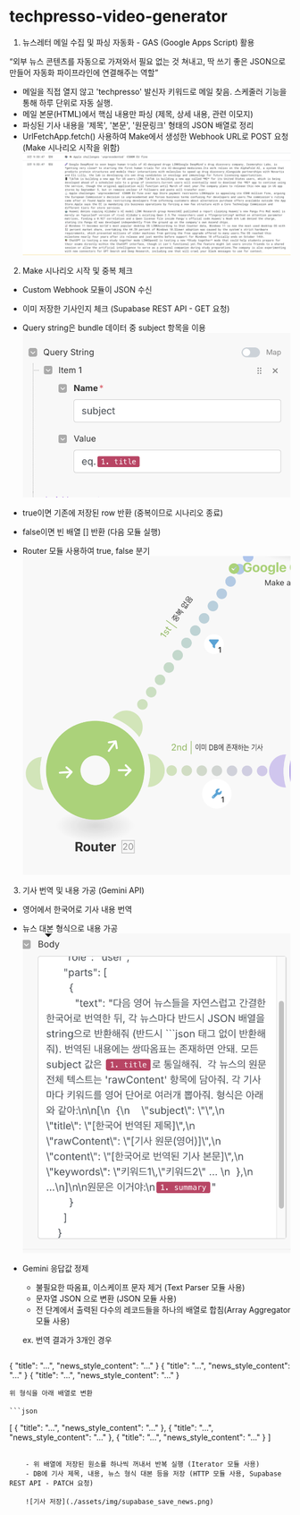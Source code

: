 # techpresso-video-generator

1. 뉴스레터 메일 수집 및 파싱 자동화 - GAS (Google Apps Script) 활용

“외부 뉴스 콘텐츠를 자동으로 가져와서 필요 없는 것 쳐내고, 딱 쓰기 좋은 JSON으로 만들어 자동화 파이프라인에 연결해주는 역할”

- 메일을 직접 열지 않고 'techpresso' 발신자 키워드로 메일 찾음. 스케줄러 기능을 통해 하루 단위로 자동 실행.
- 메일 본문(HTML)에서 핵심 내용만 파싱 (제목, 상세 내용, 관련 이모지)
- 파싱된 기사 내용을 '제목', '본문', '원문링크' 형태의 JSON 배열로 정리
- UrlFetchApp.fetch() 사용하여 Make에서 생성한 Webhook URL로 POST 요청 (Make 시나리오 시작을 위함)
![스크립트 실행 예시](./assets/img/apps_script_fetch.png)

2. Make 시나리오 시작 및 중복 체크

- Custom Webhook 모듈이 JSON 수신
- 이미 저장한 기사인지 체크 (Supabase REST API - GET 요청)
- Query string은 bundle 데이터 중 subject 항목을 이용 
![중복 체크](./assets/img/supabase_check_duplicate.png)

- true이면 기존에 저장된 row 반환 (중복이므로 시나리오 종료)
- false이면 빈 배열 [] 반환 (다음 모듈 실행)
- Router 모듈 사용하여 true, false 분기
![분기](./assets/img/supabase_duplicate_router.png)

3. 기사 번역 및 내용 가공 (Gemini API)

- 영어에서 한국어로 기사 내용 번역
- 뉴스 대본 형식으로 내용 가공 
![프롬프트](./assets/img/gemini_prompt_translate.png)

- Gemini 응답값 정제
    - 불필요한 따옴표, 이스케이프 문자 제거 (Text Parser 모듈 사용)
    - 문자열 JSON 으로 변환 (JSON 모듈 사용)
    - 전 단계에서 출력된 다수의 레코드들을 하나의 배열로 합침(Array Aggregator 모듈 사용)

    ex. 번역 결과가 3개인 경우
    ```json
{ "title": "...", "news_style_content": "..." }
{ "title": "...", "news_style_content": "..." }
{ "title": "...", "news_style_content": "..." }

    위 형식을 아래 배열로 변환

    ```json
[
  {
    "title": "...",
    "news_style_content": "..."
  },
  {
    "title": "...",
    "news_style_content": "..."
  },
  {
    "title": "...",
    "news_style_content": "..."
  }
]
```

    - 위 배열에 저장된 원소를 하나씩 꺼내서 반복 실행 (Iterator 모듈 사용)
    - DB에 기사 제목, 내용, 뉴스 형식 대본 등을 저장 (HTTP 모듈 사용, Supabase REST API - PATCH 요청)

    ![기사 저장](./assets/img/supabase_save_news.png)

